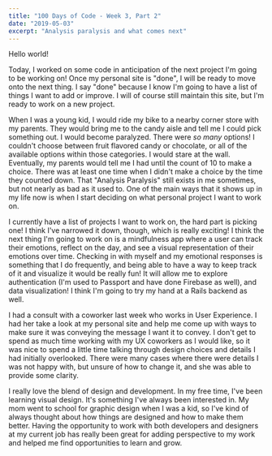 ```yaml
---
title: "100 Days of Code - Week 3, Part 2"
date: "2019-05-03"
excerpt: "Analysis paralysis and what comes next"
---
```


Hello world! 

Today, I worked on some code in anticipation of the next project I'm going to be working on! Once my personal site is "done", I will be ready to move onto the next thing. I say "done" because I know I'm going to have a list of things I want to add or improve. I will of course still maintain this site, but I'm ready to work on a new project. 

When I was a young kid, I would ride my bike to a nearby corner store with my parents. They would bring me to the candy aisle and tell me I could pick something out. I would become paralyzed. There were _so many_ options! I couldn't choose between fruit flavored candy or chocolate, or all of the available options within those categories. I would stare at the wall. Eventually, my parents would tell me I had until the count of 10 to make a choice. There was at least one time when I didn't make a choice by the time they counted down. That "Analysis Paralysis" still exists in me sometimes, but not nearly as bad as it used to. One of the main ways that it shows up in my life now is when I start deciding on what personal project I want to work on.

I currently have a list of projects I want to work on, the hard part is picking one! I think I've narrowed it down, though, which is really exciting! I think the next thing I'm going to work on is a mindfulness app where a user can track their emotions, reflect on the day, and see a visual representation of their emotions over time. Checking in with myself and my emotional responses is something that I do frequently, and being able to have a way to keep track of it and visualize it would be really fun! It will allow me to explore authentication (I'm used to Passport and have done Firebase as well), and data visualization! I think I'm going to try my hand at a Rails backend as well.

I had a consult with a coworker last week who works in User Experience. I had her take a look at my personal site and help me come up with ways to make sure it was conveying the message I want it to convey. I don't get to spend as much time working with my UX coworkers as I would like, so it was nice to spend a little time talking through design choices and details I had initially overlooked. There were many cases where there were details I was not happy with, but unsure of how to change it, and she was able to provide some clarity.

I really love the blend of design and development. In my free time, I've been learning visual design. It's something I've always been interested in. My mom went to school for graphic design when I was a kid, so I've kind of always thought about how things are designed and how to make them better. Having the opportunity to work with both developers and designers at my current job has really been great for adding perspective to my work and helped me find opportunities to learn and grow.